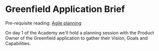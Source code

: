 # Greenfield Application Brief

Pre-requisite reading: [Agile planning](https://www.madetech.com/blog/agile-planning)

On day 1 of the Academy we'll hold a planning session with the Product Owner of the Greenfield application to gather their Vision, Goals and Capabilities.

